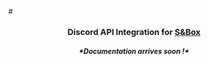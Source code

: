 #<h3 align="center">Discord API Integration for <a href="https://asset.party/mbk/discord_api">S&Box</a></h3>
<h5 align="center">*Documentation arrives soon !*</h5>
